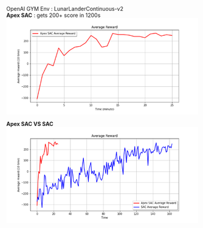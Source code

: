 OpenAI GYM Env : LunarLanderContinuous-v2  
**Apex SAC** : gets 200+ score in 1200s  
![result](./result.png)

**Apex SAC VS SAC**
![compare](./result/result.png)